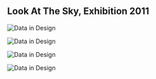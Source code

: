 ## Look At The Sky, Exhibition 2011

![Data in Design](https://namjulee.github.io/njs-lab-public/project/2011-look-at-the-sky-exhibition/2011-look-at-the-sky-exhibition.jpg)

![Data in Design](https://namjulee.github.io/njs-lab-public/project/2011-look-at-the-sky-exhibition/2011-look-at-the-sky-exhibition-01.jpg)

![Data in Design](https://namjulee.github.io/njs-lab-public/project/2011-look-at-the-sky-exhibition/2011-look-at-the-sky-exhibition-02.jpg)

![Data in Design](https://namjulee.github.io/njs-lab-public/project/2011-look-at-the-sky-exhibition/2011-look-at-the-sky-exhibition-03.jpg)